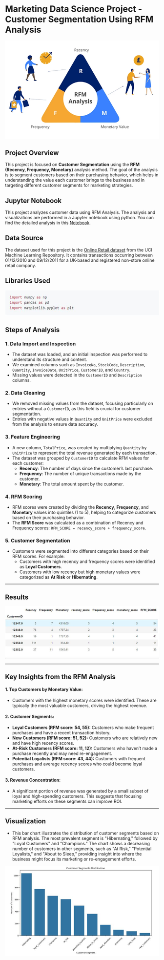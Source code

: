 # Marketing Data Science Project - Customer Segmentation Using RFM Analysis

![Customer Segments Distribution](Assets/Images/Pic0.png)






## Project Overview

This project is focused on **Customer Segmentation** using the **RFM (Recency, Frequency, Monetary)** analysis method. The goal of the analysis is to segment customers based on their purchasing behavior, which helps in understanding the value each customer brings to the business and in targeting different customer segments for marketing strategies.

## Jupyter Notebook

This project analyzes customer data using RFM Analysis. The analysis and visualizations are performed in a Jupyter notebook using python.
You can find the detailed analysis in this [Notebook](Notebook/customer%20segmentation%20project.ipynb).


## Data Source

The dataset used for this project is the [Online Retail dataset](https://archive.ics.uci.edu/dataset/352/online+retail) from the UCI Machine Learning Repository. It contains transactions occurring between 01/12/2010 and 09/12/2011 for a UK-based and registered non-store online retail company.

## Libraries Used

![Alt text for the image](Assets/Images/1.JPG)


## Steps of Analysis

### 1. Data Import and Inspection
- The dataset was loaded, and an initial inspection was performed to understand its structure and content.
- We examined columns such as `InvoiceNo`, `StockCode`, `Description`, `Quantity`, `InvoiceDate`, `UnitPrice`, `CustomerID`, and `Country`.
- Missing values were detected in the `CustomerID` and `Description` columns.

### 2. Data Cleaning
- We removed missing values from the dataset, focusing particularly on entries without a `CustomerID`, as this field is crucial for customer segmentation.
- Entries with negative values in `Quantity` and `UnitPrice` were excluded from the analysis to ensure data accuracy.

### 3. Feature Engineering
- A new column, `TotalPrice`, was created by multiplying `Quantity` by `UnitPrice` to represent the total revenue generated by each transaction.
- The dataset was grouped by `CustomerID` to calculate RFM values for each customer:
  - **Recency**: The number of days since the customer’s last purchase.
  - **Frequency**: The number of unique transactions made by the customer.
  - **Monetary**: The total amount spent by the customer.

### 4. RFM Scoring
- RFM scores were created by dividing the **Recency**, **Frequency**, and **Monetary** values into quintiles (1 to 5), helping to categorize customers based on their purchasing behavior.
- The **RFM Score** was calculated as a combination of Recency and Frequency scores: `RFM_SCORE = recency_score + frequency_score`.

### 5. Customer Segmentation
- Customers were segmented into different categories based on their RFM scores. For example:
  - Customers with high recency and frequency scores were identified as **Loyal Customers**.
  - Customers with low recency but high monetary values were categorized as **At Risk** or **Hibernating**.

---

## Results

![Alt text for the image](Assets/Images/2.JPG)



---

## Key Insights from the RFM Analysis

#### 1. Top Customers by Monetary Value:
- Customers with the highest monetary scores were identified. These are typically the most valuable customers, driving the highest revenue.

#### 2. Customer Segments:
- **Loyal Customers (RFM score: 54, 55):** Customers who make frequent purchases and have a recent transaction history.
- **New Customers (RFM score: 51, 52):** Customers who are relatively new and have high recency scores.
- **At-Risk Customers (RFM score: 11, 12):** Customers who haven’t made a purchase recently and may need re-engagement.
- **Potential Loyalists (RFM score: 43, 44):** Customers with frequent purchases and average recency scores who could become loyal customers.

#### 3. Revenue Concentration:
- A significant portion of revenue was generated by a small subset of loyal and high-spending customers. This suggests that focusing marketing efforts on these segments can improve ROI.

---

## Visualization

- This bar chart illustrates the distribution of customer segments based on RFM analysis. The most prevalent segment is "Hibernating," followed by "Loyal Customers" and "Champions." The chart shows a decreasing number of customers in other segments, such as "At Risk," "Potential Loyalists," and "About to Sleep," providing insight into where the business might focus its marketing or re-engagement efforts.

![Alt text for the image](Assets/Images/3.JPG)

